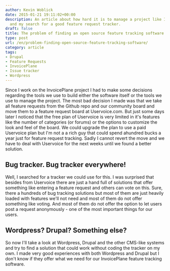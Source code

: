 ```yaml
---
author: Kevin Woblick
date: 2015-01-21 19:11:02+00:00
description: An article about how hard it is to manage a project like InvoicePlane
  and my search for a good feature request tracker.
draft: false
title: The problem of finding an open source feature tracking software
type: post
url: /en/problem-finding-open-source-feature-tracking-software/
category: article
tags:
- Drupal
- Feature Requests
- InvoicePlane
- Issue tracker
- Wordpress
---
```


Since I work on the InvoicePlane project I had to make some decisions regarding the tools we use to build either the software itself or the tools we use to manage the project. The most bad decision I made was that we take all feature requests from the Github repo and our community board and move them to a feature request board at Uservoice.com. But just some days later I noticed that the free plan of Uservoice is very limited in it's features like the number of categories (or forums) or the options to customize the look and feel of the board. We could upgrade the plan to use a paid Uservoice plan but I'm not a a rich guy that could spend ahundred bucks a year just for feature request tracking.
Sadly I cannot revert the move and we have to deal with Uservoice for the next weeks until we found a better solution.


## Bug tracker. Bug tracker everywhere!

Well, I searched for a tracker we could use for this. I was surprised that besides from Uservoice there are just a hand full of solutions that offer something like entering a feature request and others can vote on this. Sure, there a hundreds of bug tracking solutions but most of them are just heavily loaded with features we'll not need and most of them do not offer something like voting. And most of them do not offer the option to let users post a request anonymously - one of the most important things for our users.

## Wordpress? Drupal? Something else?

So now I'll take a look at Wordpress, Drupal and the other CMS-like systems and try to find a solution that could work without coding the tracker on my own. I made very good experiences with both Wordpress and Drupal but I don't know if they offer what we need for our InvoicePlane feature tracking software.
